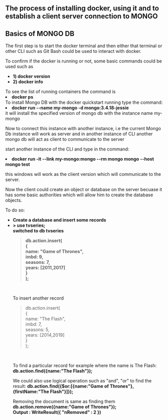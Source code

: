 ## The process of installing docker, using it and to establish a client server connection to MONGO
## Basics of MONGO DB

The first step is to start the docker terminal and then either that terminal or other CLI such as Git Bash could be used to interact with docker.

To confirm if the docker is running or not, some basic commands could be used such as
<ul>
<li>
<b>1) docker version</b>
</li><li>
<b>2) docker info</b>
</li>
</ul>
To see the list of running containers the command is 
<li>
<b>docker ps</b>
</li>
To install Mongo DB with the docker quickstart running type the command:
<li><b>
docker run --name my-mongo -d mongo:3.4.18-jessie
</b></li>
it will install the specified version of mongo db with the instance name my-mongo

Now to connect this instance with another instance, i.e the current Mongo Db instance will work as server and in another instance of CLI another mongo db will act as client to communicate to the server

start another instance of the CLI and type in the command:
<li>
<b>
docker run -it --link my-mongo:mongo --rm mongo mongo --host mongo test
</b>
</li>

this windows will work as the client version which will communicate to the server.

Now the client could create an object or database on the server becuase it has some basic authorities which will allow him to create the database objects.

To do so:
<ul>
<li>
<b>
Create a database and insert some records
</b>

<li>
<b> > use tvseries; <br>
switched to db tvseries
</li>

> db.action.insert( 
<br>{
<br> name: "Game of Thrones",
<br> imbd: 9,
<br> seasons: 7,
<br> years: [2011,2017]
<br> }
<br> );
</br>
</b>


To insert another record

> db.action.insert( 
<br>{
<br> name: "The Flash",
<br> imbd: 7,
<br> seasons: 5,
<br> years: [2014,2019]
<br> }
<br> );
</br>
</b>

To find a particular record for example where the name is The Flash:
<br>
<b>db.action.find({name:"The Flash"});</b>
</br>

We could also use logical operation such as "and", "or" to find the result:
<b>
db.action.find({$or:[{name:"Game of Thrones"}, {firstName:"The Flash"}]});
</b>

Removing the document is same as finding them
<b>
db.action.remove({name:"Game of Thrones"});<br>
Output : WriteResult({ "nRemoved" : 2 })
</b>